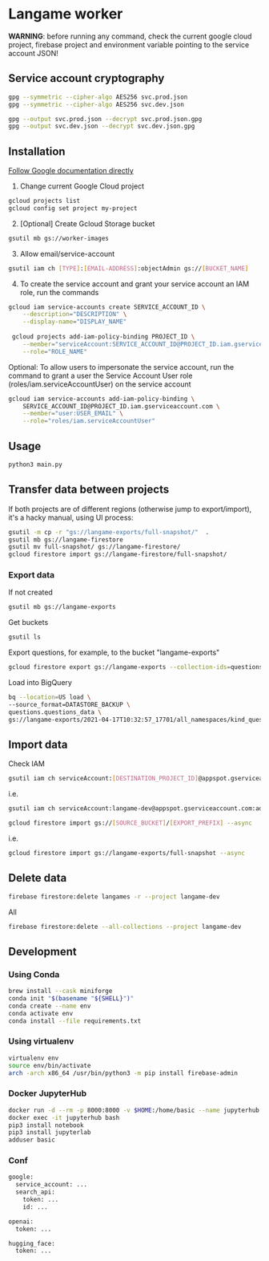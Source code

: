 # Langame worker

**WARNING**: before running any command, check the current google cloud project, firebase project and environment variable pointing to the service account JSON!

## Service account cryptography

```bash
gpg --symmetric --cipher-algo AES256 svc.prod.json
gpg --symmetric --cipher-algo AES256 svc.dev.json
```

```bash
gpg --output svc.prod.json --decrypt svc.prod.json.gpg
gpg --output svc.dev.json --decrypt svc.dev.json.gpg
```

## Installation

[Follow Google documentation directly](https://cloud.google.com/container-registry/docs/access-control#before_you_begin
)

1. Change current Google Cloud project
```bash
gcloud projects list
gcloud config set project my-project
```

2. [Optional] Create Gcloud Storage bucket

```bash
gsutil mb gs://worker-images
```

3. Allow email/service-account

```bash
gsutil iam ch [TYPE]:[EMAIL-ADDRESS]:objectAdmin gs://[BUCKET_NAME]
```

4. To create the service account and grant your service account an IAM role, run the commands
```bash
gcloud iam service-accounts create SERVICE_ACCOUNT_ID \
    --description="DESCRIPTION" \
    --display-name="DISPLAY_NAME"
    
 gcloud projects add-iam-policy-binding PROJECT_ID \
    --member="serviceAccount:SERVICE_ACCOUNT_ID@PROJECT_ID.iam.gserviceaccount.com" \
    --role="ROLE_NAME"
```

Optional: To allow users to impersonate the service account, run the command to grant a user the Service Account User role (roles/iam.serviceAccountUser) on the service account
```bash
gcloud iam service-accounts add-iam-policy-binding \
    SERVICE_ACCOUNT_ID@PROJECT_ID.iam.gserviceaccount.com \
    --member="user:USER_EMAIL" \
    --role="roles/iam.serviceAccountUser"
```

## Usage

```bash
python3 main.py
```

## Transfer data between projects

If both projects are of different regions (otherwise jump to export/import), it's a hacky manual, using UI process:

```bash
gsutil -m cp -r "gs://langame-exports/full-snapshot/"  .
gsutil mb gs://langame-firestore
gsutil mv full-snapshot/ gs://langame-firestore/
gcloud firestore import gs://langame-firestore/full-snapshot/
```

### Export data

If not created
```bash
gsutil mb gs://langame-exports
```

Get buckets
```bash
gsutil ls
```

Export questions, for example, to the bucket "langame-exports"
```bash
gcloud firestore export gs://langame-exports --collection-ids=questions
```

Load into BigQuery
```bash
bq --location=US load \
--source_format=DATASTORE_BACKUP \
questions.questions_data \
gs://langame-exports/2021-04-17T10:32:57_17701/all_namespaces/kind_questions/all_namespaces_kind_questions.export_metadata
```

## Import data

Check IAM
```bash
gsutil iam ch serviceAccount:[DESTINATION_PROJECT_ID]@appspot.gserviceaccount.com:admin gs://[SOURCE_BUCKET]
```
i.e.
```bash
gsutil iam ch serviceAccount:langame-dev@appspot.gserviceaccount.com:admin gs://langame-exports
```

```bash
gcloud firestore import gs://[SOURCE_BUCKET]/[EXPORT_PREFIX] --async
```
i.e.
```bash
gcloud firestore import gs://langame-exports/full-snapshot --async
```

## Delete data

```bash
firebase firestore:delete langames -r --project langame-dev
```
All
```bash
firebase firestore:delete --all-collections --project langame-dev
```

## Development

### Using Conda

```bash
brew install --cask miniforge
conda init "$(basename "${SHELL}")"
conda create --name env
conda activate env
conda install --file requirements.txt
```

### Using virtualenv

```bash
virtualenv env
source env/bin/activate
arch -arch x86_64 /usr/bin/python3 -m pip install firebase-admin

```

### Docker JupyterHub

```bash
docker run -d --rm -p 8000:8000 -v $HOME:/home/basic --name jupyterhub jupyterhub/jupyterhub jupyterhub
docker exec -it jupyterhub bash
pip3 install notebook
pip3 install jupyterlab
adduser basic
```

### Conf

```bash
google:
  service_account: ...
  search_api:
    token: ...
    id: ...

openai:
  token: ...

hugging_face:
  token: ...
```